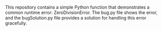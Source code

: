 This repository contains a simple Python function that demonstrates a common runtime error: ZeroDivisionError.  The bug.py file shows the error, and the bugSolution.py file provides a solution for handling this error gracefully.